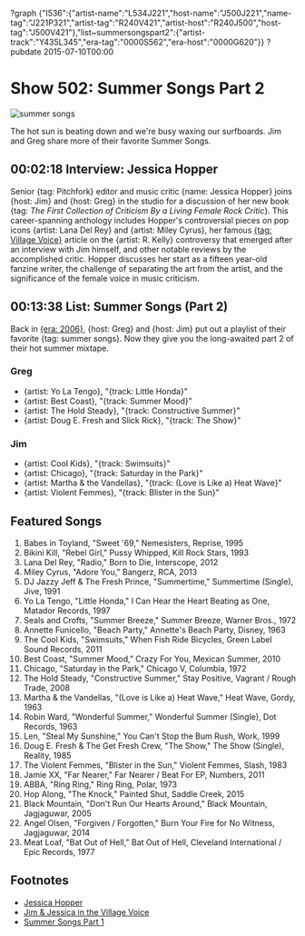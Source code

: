 ?graph {"I536":{"artist-name":"L534J221","host-name":"J500J221","name-tag":"J221P321","artist-tag":"R240V421","artist-host":"R240J500","host-tag":"J500V421"},"list~summersongspart2":{"artist-track":"Y435L345","era-tag":"0000S562","era-host":"0000G620"}}
?pubdate 2015-07-10T00:00

# Show 502: Summer Songs Part 2

![summer songs](http://sound-images.s3.amazonaws.com/images/2015/summer_web.jpg)

The hot sun is beating down and we're busy waxing our surfboards. Jim and Greg share more of their favorite Summer Songs.


## 00:02:18 Interview: Jessica Hopper
Senior {tag: Pitchfork} editor and music critic {name: Jessica Hopper} joins {host: Jim} and {host: Greg} in the studio for a discussion of her new book {tag: *The First Collection of Criticism By a Living Female Rock Critic*}. This career-spanning anthology includes Hopper's controversial pieces on pop icons {artist: Lana Del Rey} and {artist: Miley Cyrus}, her famous [{tag: Village Voice}](http://www.villagevoice.com/music/read-the-stomach-churning-sexual-assault-accusations-against-r-kelly-in-full-6637412) article on the {artist: R. Kelly} controversy that emerged after an interview with Jim himself, and other notable reviews by the accomplished critic. Hopper discusses her start as a fifteen year-old fanzine writer, the challenge of separating the art from the artist, and the significance of the female voice in music criticism. 


## 00:13:38 List: Summer Songs (Part 2)

Back in [{era: 2006}](http://soundopinions.org/show/29), {host: Greg} and {host: Jim} put out a playlist of their favorite {tag: summer songs}. Now they give you the long-awaited part 2 of their hot summer mixtape.

### Greg
- {artist: Yo La Tengo}, "{track: Little Honda}"
- {artist: Best Coast}, "{track: Summer Mood}"
- {artist: The Hold Steady}, "{track: Constructive Summer}"
- {artist: Doug E. Fresh and Slick Rick}, "{track: The Show}"

### Jim
- {artist: Cool Kids}, "{track: Swimsuits}"
- {artist: Chicago}, "{track: Saturday in the Park}"
- {artist: Martha & the Vandellas}, "{track: (Love is Like a) Heat Wave}"
- {artist: Violent Femmes}, "{track: Blister in the Sun}"


## Featured Songs
1. Babes in Toyland, "Sweet '69," Nemesisters, Reprise, 1995
2. Bikini Kill, "Rebel Girl," Pussy Whipped, Kill Rock Stars, 1993
3. Lana Del Rey, "Radio," Born to Die, Interscope, 2012
4. Miley Cyrus, "Adore You," Bangerz, RCA, 2013 
5. DJ Jazzy Jeff & The Fresh Prince, "Summertime," Summertime (Single), Jive, 1991 
6. Yo La Tengo, "Little Honda," I Can Hear the Heart Beating as One, Matador Records, 1997 
7. Seals and Crofts, "Summer Breeze," Summer Breeze, Warner Bros., 1972 
8.  Annette Funicello, "Beach Party," Annette's Beach Party, Disney, 1963
9. The Cool Kids, "Swimsuits," When Fish Ride Bicycles, Green Label Sound Records, 2011 
10. Best Coast, "Summer Mood," Crazy For You, Mexican Summer, 2010 
11. Chicago, "Saturday in the Park," Chicago V, Columbia, 1972 
12. The Hold Steady, "Constructive Summer," Stay Positive, Vagrant / Rough Trade, 2008 
13. Martha & the Vandellas, "(Love is Like a) Heat Wave," Heat Wave, Gordy, 1963 
14. Robin Ward, "Wonderful Summer," Wonderful Summer (Single), Dot Records, 1963
15. Len, "Steal My Sunshine," You Can't Stop the Bum Rush, Work, 1999 
16. Doug E. Fresh & The Get Fresh Crew, "The Show," The Show (Single), Reality, 1985 
17. The Violent Femmes, "Blister in the Sun," Violent Femmes, Slash, 1983 
18. Jamie XX, "Far Nearer," Far Nearer / Beat For EP, Numbers, 2011 
19. ABBA, "Ring Ring," Ring Ring, Polar, 1973 
20. Hop Along, "The Knock," Painted Shut, Saddle Creek, 2015 
21. Black Mountain, "Don't Run Our Hearts Around," Black Mountain, Jagjaguwar, 2005 
22. Angel Olsen, "Forgiven / Forgotten," Burn Your Fire for No Witness, Jagjaguwar, 2014 
23. Meat Loaf, "Bat Out of Hell," Bat Out of Hell, Cleveland International / Epic Records, 1977 


## Footnotes
- [Jessica Hopper](http://pitchfork.com/staff/jessica-hopper/)
- [Jim & Jessica in the Village Voice](http://www.villagevoice.com/music/read-the-stomach-churning-sexual-assault-accusations-against-r-kelly-in-full-6637412)
- [Summer Songs Part 1](/show/29)
